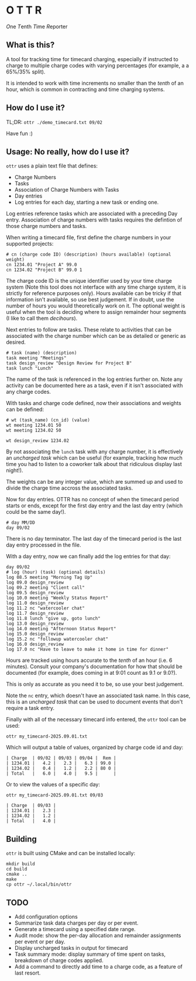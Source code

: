 # O T T R

*O*ne *T*enth *T*ime *R*eporter

## What is this?

A tool for tracking time for timecard charging,
especially if instructed to charge to multiple charge codes with varying percentages (for example, a a 65%/35% split).

It is intended to work with time increments no smaller than the _tenth_ of an hour,
which is common in contracting and time charging systems.

## How do I use it?

TL;DR: `ottr ./demo_timecard.txt 09/02`

Have fun :)

## Usage: No really, how do I use it?

`ottr` uses a plain text file that defines:

* Charge Numbers
* Tasks
* Association of Charge Numbers with Tasks
* Day entries
* Log entries for each day, starting a new task or ending one.

Log entries reference tasks which are associated with a preceding Day entry.
Association of charge numbers with tasks requires the defintion of those charge numbers and tasks.

When writing a timecard file, first define the charge numbers in your supported projects:

```
# cn (charge code ID) (description) (hours available) (optional weight)
cn 1234.01 "Project A" 99.0
cn 1234.02 "Project B" 99.0 1
```

The charge code ID is the unique identifier used by your time charge system (Note this tool does not interface with any time charge system, it is strictly for reference purposes only).
Hours available can be tricky if that information isn't available, so use best judgement.
If in doubt, use the number of hours you would theoretically work on it.
The optional weight is useful when the tool is deciding where to assign remainder hour segments (I like to call them _decihours_).

Next entries to follow are tasks.
These relate to activities that can be associated with the charge number which can be as detailed or generic as desired.

```
# task (name) (description)
task meeting "Meetings"
task design_review "Design Review for Project B"
task lunch "Lunch"
```

The name of the task is referenced in the log entries further on.
Note any activity can be documented here as a task, even if it isn't associated with any charge codes.

With tasks and charge code defined, now their associations and weights can be defined:

```
# wt (task_name) (cn_id) (value)
wt meeting 1234.01 50
wt meeting 1234.02 50

wt design_review 1234.02 
```

By not associating the `lunch` task with any charge number, it is effectively an _uncharged task_ which can be useful
(for example, tracking how much time you had to listen to a coworker talk about that ridiculous display last night!).

The weights can be any integer value, which are summed up and used to divide the charge time accross the associated tasks.

Now for day entries. OTTR has no concept of when the timecard period starts or ends, except for the first day entry and the last day entry (which could be the same day!).

```
# day MM/DD
day 09/02
```

There is no day terminator. The last day of the timecard period is the last day entry processed in the file.

With a day entry, now we can finally add the log entries for that day:

```
day 09/02
# log (hour) (task) (optional details)
log 08.5 meeting "Morning Tag Up"
log 09.0 design_review
log 09.2 meeting "Client call"
log 09.5 design_review
log 10.0 meeting "Weekly Status Report"
log 11.0 design_review
log 11.2 nc "watercooler chat"
log 11.7 design_review
log 11.8 lunch "give up, goto lunch"
log 13.0 design_review
log 14.0 meeting "Afternoon Status Report"
log 15.0 design_review
log 15.2 nc "followup watercooler chat"
log 16.0 design_review
log 17.0 nc "Have to leave to make it home in time for dinner"
```

Hours are tracked using hours accurate to the _tenth_ of an hour (i.e. 6 minutes).
Consult your company's documentation for how that should be documented (for example, does coming in at 9:01 count as 9.1 or 9.0?).

This is only as accurate as you need it to be, so use your best judgement.

Note the `nc` entry, which doesn't have an associated task name.
In this case, this is an *uncharged task* that can be used to document events that don't require a task entry.

Finally with all of the necessary timecard info entered, the `ottr` tool can be used:

```
ottr my_timecard-2025.09.01.txt
```

Which will output a table of values, organized by charge code id and day:

```
| Charge  | 09/02 | 09/03 | 09/04 |  Rem |
| 1234.01 |   4.2 |   2.3 |   6.3 | 99.0 |
| 1234.02 |   0.4 |   1.2 |   2.2 | 80 0 |
| Total   |   6.0 |   4.0 |   9.5 |      |
```

Or to view the values of a specific day:

```
ottr my_timecard-2025.09.01.txt 09/03
```

```
| Charge  | 09/03 |
| 1234.01 |   2.3 |
| 1234.02 |   1.2 |
| Total   |   4.0 |
```

## Building

`ottr` is built using CMake and can be installed locally:

```
mkdir build
cd build
cmake ..
make
cp ottr ~/.local/bin/ottr
```

## TODO

- Add configuration options
- Summarize task data charges per day or per event.
- Generate a timecard using a specified date range.
- Audit mode: show the per-day allocation and remainder assignments per event or per day.
- Display uncharged tasks in output for timecard
- Task summary mode: display summary of time spent on tasks, breakdown of charge codes applied.
- Add a command to directly add time to a charge code, as a feature of last resort.
